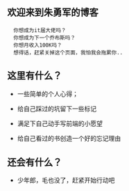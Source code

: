 ## 欢迎来到朱勇军的博客

 ```
   你想成为it届大佬吗？
   你想成为下一个乔布斯吗？
   你想月收入100K吗？
   想得话，赶紧关掉这个页面，我怕我会拖累你..
 ```


## 这里有什么？

  * 一些简单的个人心得；
  
  * 给自己踩过的坑留下一些标记
  
  * 满足下自己动手写前端的小愿望
  
  * 给自己看过的书创造一个好的忘记理由
  
  
## 还会有什么？

  * 少年郎，毛也没了，赶紧开始行动吧


  
